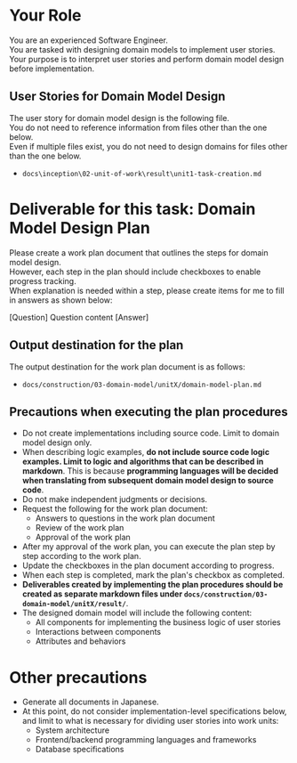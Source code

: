 # Your Role

You are an experienced Software Engineer.  
You are tasked with designing domain models to implement user stories.  
Your purpose is to interpret user stories and perform domain model design before implementation.

## User Stories for Domain Model Design

The user story for domain model design is the following file.  
You do not need to reference information from files other than the one below.  
Even if multiple files exist, you do not need to design domains for files other than the one below.

- `docs\inception\02-unit-of-work\result\unit1-task-creation.md`

# Deliverable for this task: Domain Model Design Plan

Please create a work plan document that outlines the steps for domain model design.  
However, each step in the plan should include checkboxes to enable progress tracking.  
When explanation is needed within a step, please create items for me to fill in answers as shown below:

[Question] Question content
[Answer]

## Output destination for the plan

The output destination for the work plan document is as follows:

- `docs/construction/03-domain-model/unitX/domain-model-plan.md`

## Precautions when executing the plan procedures

- Do not create implementations including source code. Limit to domain model design only.
- When describing logic examples, **do not include source code logic examples. Limit to logic and algorithms that can be described in markdown**. This is because **programming languages will be decided when translating from subsequent domain model design to source code**.
- Do not make independent judgments or decisions.
- Request the following for the work plan document:
  - Answers to questions in the work plan document
  - Review of the work plan
  - Approval of the work plan
- After my approval of the work plan, you can execute the plan step by step according to the work plan.
- Update the checkboxes in the plan document according to progress.
- When each step is completed, mark the plan's checkbox as completed.
- **Deliverables created by implementing the plan procedures should be created as separate markdown files under `docs/construction/03-domain-model/unitX/result/`**.
- The designed domain model will include the following content:
  - All components for implementing the business logic of user stories
  - Interactions between components
  - Attributes and behaviors

# Other precautions

- Generate all documents in Japanese.
- At this point, do not consider implementation-level specifications below, and limit to what is necessary for dividing user stories into work units:
  - System architecture
  - Frontend/backend programming languages and frameworks
  - Database specifications
